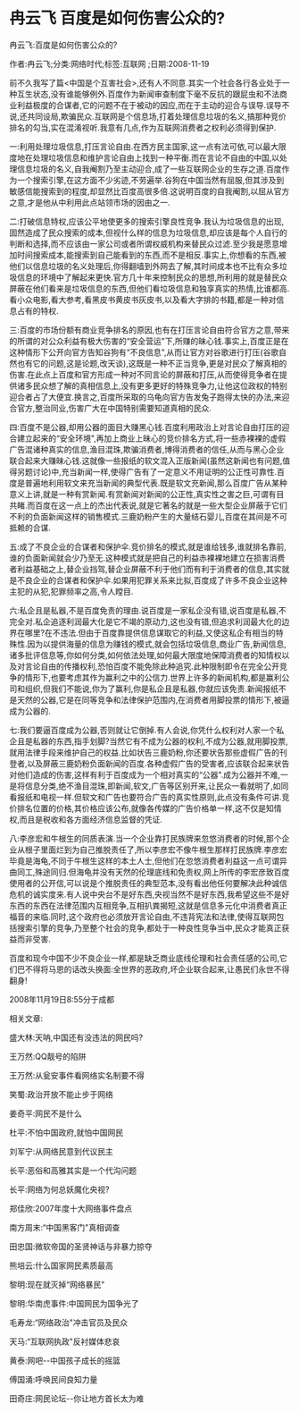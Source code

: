 # 冉云飞  百度是如何伤害公众的?    
    
冉云飞:百度是如何伤害公众的?    
作者:冉云飞;分类:网络时代;标签:互联网 ;日期:2008-11-19    
前不久我写了篇<中国是个互害社会>,还有人不同意.其实一个社会各行各业处于一种互生状态,没有谁能够例外.百度作为新闻审查制度下毫不反抗的跟屁虫和不法商业利益极度的合谋者,它的问题不在于被动的因应,而在于主动的迎合与误导.误导不说,还共同设局,欺骗民众.互联网是个信息场,打着处理信息垃圾的名义,搞那种竞价排名的勾当,实在混淆视听.我意有几点,作为互联网消费者之权利必须得到保护.    
一:利用处理垃圾信息,打压言论自由.在西方民主国家,这一点有法可依,可以最大限度地在处理垃圾信息和维护言论自由上找到一种平衡.而在言论不自由的中国,以处理信息垃圾的名义,自我阉割乃至主动迎合,成了一些互联网企业的生存之道.百度作为一个搜索引擎,在这方面不少劣迹,不劳遍举.谷狗在中国当然有屈服,但其涉及到敏感信能搜索到的程度,却显然比百度高很多倍.这说明百度的自我阉割,以屈从官方之意,才是他从中利用此点站领市场的因由之一.    
二:打破信息特权,应该公平地使更多的搜索引擎良性竞争.我认为垃圾信息的出现,固然造成了民众搜索的成本,但视什么样的信息为垃圾信息,却应该是每个人自行的判断和选择,而不应该由一家公司或者所谓权威机构来替民众过滤.至少我是愿意增加时间搜索成本,能搜索到自己能看到的东西,而不是相反.事实上,你想看的东西,被他们以信息垃圾的名义处理后,你得翻墙到外网去了解,其时间成本也不比有众多垃圾信息的环境中了解起来更快.官方几十年来控制民众的思想,所利用的就是替民众屏蔽在他们看来是垃圾信息的东西,但他们看垃圾信息和独享真实的热情,比谁都高.看小众电影,看大参考,看黑皮书黄皮书灰皮书,以及看大字排的书籍,都是一种对信息占有的特权.    
三:百度的市场份额有商业竞争排名的原因,也有在打压言论自由符合官方之意,带来的所谓的对公众利益有极大伤害的“安全营运"下,所赚的昧心钱.事实上,百度正是在这种情形下公开向官方告知谷狗有“不良信息",从而让官方对谷歌进行打压(谷歌自然也有它的问题,这是论题,改天谈),这既是一种不正当竞争,更是对民众了解真相的伤害.在此点上百度和官方形成一种对不同言论的屏蔽和打压,从而使得竞争者在提供诸多民众想了解的真相信息上,没有更多更好的特殊竞争力,让他这位政权的特别迎合者占了大便宜.换言之,百度所采取的乌龟向官方告发兔子跑得太快的办法,来迎合官方,整治同业,伤害广大在中国特别需要知道真相的民众.    
四:百度不是公器,却用公器的面目大赚黑心钱.百度利用政治上对言论自由打压的迎合建立起来的“安全环境",再加上商业上昧心的竞价排名方式,将一些赤裸裸的虚假广告混诸种真实的信息,渔目混珠,欺骗消费者,博得消费者的信任,从而与黑心企业联合起来大赚昧心钱.这就像一些报纸的软文混入正版新闻(虽然这新闻也有问题,值得另题讨论)中,充当新闻一样,使得广告有了一定意义不用证明的公正性可靠性.百度是普遍地利用软文来充当新闻的典型代表.既是软文充新闻,那么百度广告从某种意义上讲,就是一种有赏新闻.有赏新闻对新闻的公正性,真实性之害之巨,可谓有目共睹.而百度在这一点上的杰出代表说,就是它著名的就是一些大型企业屏蔽于它们不利的负面新闻这样的销售模式.三鹿奶粉产生的大量结石婴儿,百度在其间是不可抵赖的合谋.    
五:成了不良企业的合谋者和保护伞.竞价排名的模式,就是谁给钱多,谁就排名靠前,谁的负面新闻就会少乃至无.这种模式就是把自己的利益赤裸裸地建立在损害消费者利益基础之上,替企业挡驾,替企业屏蔽不利于他们而有利于消费者的信息,其实就是不良企业的合谋者和保护伞.如果用犯罪关系来比拟,百度成了许多不良企业这种主犯的从犯,犯罪频率之高,令人瞠目.    
六:私企且是私器,不是百度免责的理由.说百度是一家私企没有错,说百度是私器,不完全对.私企追逐利润最大化是它不竭的原动力,这也没有错,但追求利润最大化的边界在哪里?在不违法.但由于百度靠提供信息谋取它的利益,又使这私企有相当的特殊性.因为以提供海量的信息为赚钱的模式,就会包括垃圾信息,商业广告,新闻信息,诸多批评信息等,你如何分类,如何依法处理,如何最大限度地保障消费者的知情权以及对言论自由的传播权利,恐怕百度不能免除此种追究.此种限制即令在完全公开竞争的情形下,也要考虑其作为赢利之中的公信力.世界上许多的新闻机构,都是赢利公司和组织,但我们不能说,你为了赢利,你是私企且是私器,你就应该免责.新闻报纸不是天然的公器,它是在同等竞争和法律保护范围内,在消费者用脚投票的情形下,被逼成为公器的.    
七:我们要逼百度成为公器,否则就让它倒掉.有人会说,你凭什么权利对人家一个私企且是私器的东西,指手划脚?当然它有不成为公器的权利,不成为公器,就用脚投票,就用法律手段来维护自己的权益.比如状告三鹿奶粉,你还要状告那些虚假广告的刊登者,以及屏蔽三鹿奶粉负面新闻的百度.各种虚假广告的受害者,应该联合起来状告对他们造成的伤害,这样有利于百度成为一个相对真实的“公器".成为公器并不难,一是将信息分类,绝不渔目混珠,即新闻,软文,广告等区别开来,让民众一看就明了,如同看报纸和电视一样.但软文和广告也要符合广告的真实性原则,此点没有条件可讲.竞价排名位置的价格,其价格应该公布,就像各传媒的广告价格单一样,这不仅是知情权,而且是税收和各方面经济信息监督的凭证.    
八:李彦宏和牛根生的同质表演.当一个企业靠打民族牌来忽悠消费者的时候,那个企业从根子里面烂到为自己推脱责任了,所以李彦宏不像牛根生那样打民族牌.李彦宏毕竟是海龟,不同于牛根生这样的本土人士,但他们在忽悠消费者利益这一点可谓异曲同工,殊途同归.但海龟并没有天然的伦理底线和免责权,网上所传的李宏彦致百度使用者的公开信,可以说是个推脱责任的典型范本,没有看出他任何要解决此种诚信危机的诚实度来.有人说中央台不是好东西,央视当然不是好东西,我希望这些不是好东西的东西在法律范围内互相竞争,互相扒粪揭短,这就是信息多元化中消费者真正福音的来临.同时,这个政府也必须放开言论自由,不违背宪法和法律,使得互联网包括搜索引擎的竞争,乃至整个社会的竞争,都处于一种良性竞争当中,民众才能真正获益而非受害.    
百度和现今中国不少不良企业一样,都是缺乏商业底线伦理和社会责任感的公司,它们巴不得将马恩的话改头换面:全世界的恶政府,坏企业联合起来,让愚民们永世不得翻身!    
2008年11月19日8:55分于成都    
    
相关文章:    
盛大林:天呐,中国还有没违法的网民吗?    
王万然:QQ靓号的陷阱    
王万然:从瓮安事件看网络实名制要不得    
笑蜀:政治开放不能止步于网络    
姜奇平:网民不是什么    
杜平:不怕中国政府,就怕中国网民    
刘军宁:从网络民意到代议民主    
长平:恶俗和高雅其实是一个代沟问题    
长平:网络为何总妖魔化央视?    
郑佳欣:2007年度十大网络事件盘点    
南方周末:“中国黑客门"真相调查    
田忠国:微软帝国的圣贤神话与非暴力掠夺    
熊培云:什么国家网民素质最高    
黎明:现在就灭掉“网络暴民"    
黎明:华南虎事件:中国网民为国争光了    
毛寿龙:“网络政治"冲击官员及民众    
天马:“互联网执政"反衬媒体悲哀    
黄泰:网吧--中国孩子成长的摇篮    
傅国涌:呼唤民间良知力量    
田奇庄:网民论坛--你让地方首长太为难